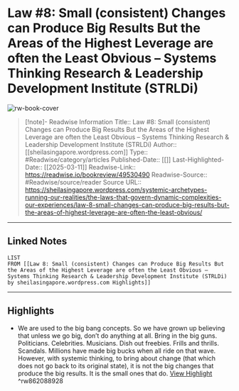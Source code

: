 # Law #8: Small (consistent) Changes can Produce Big Results But the Areas of the Highest Leverage are often the Least Obvious – Systems Thinking Research & Leadership Development Institute (STRLDi)

![rw-book-cover](https://readwise-assets.s3.amazonaws.com/media/uploaded_book_covers/profile_174804/leverage.png)
<br>
>[!note]- Readwise Information
>Title:: Law #8: Small (consistent) Changes can Produce Big Results But the Areas of the Highest Leverage are often the Least Obvious – Systems Thinking Research & Leadership Development Institute (STRLDi)
>Author:: [[sheilasingapore.wordpress.com]]
>Type:: #Readwise/category/articles
>Published-Date:: [[]]
>Last-Highlighted-Date:: [[2025-03-11]]
>Readwise-Link:: https://readwise.io/bookreview/49530490
>Readwise-Source:: #Readwise/source/reader
>Source URL:: https://sheilasingapore.wordpress.com/systemic-archetypes-running-our-realities/the-laws-that-govern-dynamic-complexities-our-experiences/law-8-small-changes-can-produce-big-results-but-the-areas-of-highest-leverage-are-often-the-least-obvious/
--- 

## Linked Notes
```dataview
LIST
FROM [[Law 8: Small (consistent) Changes can Produce Big Results But the Areas of the Highest Leverage are often the Least Obvious – Systems Thinking Research & Leadership Development Institute (STRLDi) by sheilasingapore.wordpress.com Highlights]]
```

---

## Highlights
- We are used to the big bang concepts. So we have grown up believing that unless we go big, don’t do anything at all. Bring in the big guns. Politicians. Celebrities. Musicians. Dish out freebies. Frills and thrills. Scandals. Millions have made big bucks when all ride on that wave.
  However, with systemic thinking, to bring about change (that which does not go back to its original state), it is not the big changes that produce the big results. It is the small ones that do. [View Highlight](https://readwise.io/open/862088928) ^rw862088928
